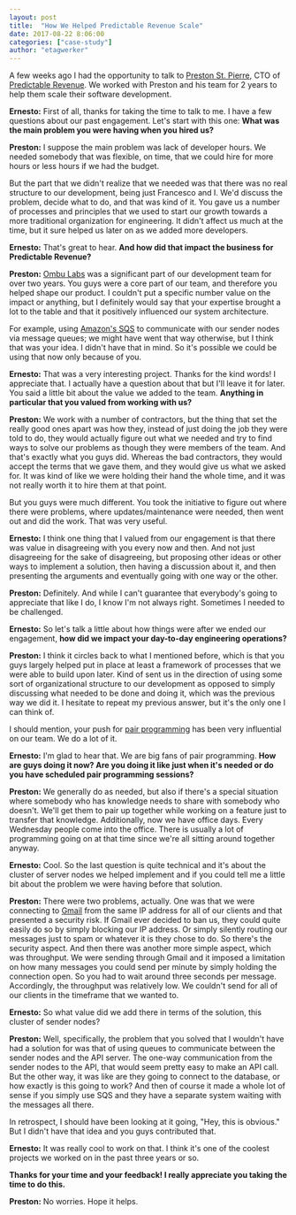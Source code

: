 ```yaml
---
layout: post
title:  "How We Helped Predictable Revenue Scale"
date: 2017-08-22 8:06:00
categories: ["case-study"]
author: "etagwerker"
---
```


A few weeks ago I had the opportunity to talk to [Preston St. Pierre](https://www.linkedin.com/in/tarential), CTO of [Predictable Revenue](http://predictablerevenue.com). We worked with Preston and his team for 2 years to help them scale their software development.

<!--more-->

**Ernesto:** First of all, thanks for taking the time to talk to me. I have a few questions about our past engagement. Let's start with this one: **What was the main problem you were having when you hired us?**

**Preston:** I suppose the main problem was lack of developer hours. We needed somebody that was flexible, on time, that we could hire for more hours or less hours if we had the budget.

But the part that we didn't realize that we needed was that there was no real structure to our development, being just Francesco and I. We'd discuss the problem, decide what to do, and that was kind of it. You gave us a number of processes and principles that we used to start our growth towards a more traditional organization for engineering. It didn't affect us much at the time, but it sure helped us later on as we added more developers.

**Ernesto:** That's great to hear. **And how did that impact the business for Predictable Revenue?**

**Preston:** [Ombu Labs](https://www.ombulabs.com) was a significant part of our development team for over two years. You guys were a core part of our team, and therefore you helped shape our product. I couldn't put a specific number value on the impact or anything, but I definitely would say that your expertise brought a lot to the table and that it positively influenced our system architecture.

For example, using [Amazon's SQS](https://aws.amazon.com/sqs/) to communicate with our sender nodes via message queues; we might have went that way otherwise, but I think that was your idea. I didn't have that in mind. So it's possible we could be using that now only because of you.

**Ernesto:** That was a very interesting project. Thanks for the kind words! I appreciate that. I actually have a question about that but I'll leave it for later. You said a little bit about the value we added to the team. **Anything in particular that you valued from working with us?**

**Preston:** We work with a number of contractors, but the thing that set the really good ones apart was how they, instead of just doing the job they were told to do, they would actually figure out what we needed and try to find ways to solve our problems as though they were members of the team. And that's exactly what you guys did. Whereas the bad contractors, they would accept the terms that we gave them, and they would give us what we asked for. It was kind of like we were holding their hand the whole time, and it was not really worth it to hire them at that point.

But you guys were much different. You took the initiative to figure out where there were problems, where updates/maintenance were needed, then went out and did the work. That was very useful.

**Ernesto:** I think one thing that I valued from our engagement is that  there was value in disagreeing with you every now and then. And not just disagreeing for the sake of disagreeing, but proposing other ideas or other ways to implement a solution, then having a discussion about it, and then presenting the arguments and eventually going with one way or the other.

**Preston:** Definitely. And while I can't guarantee that everybody's going to appreciate that like I do, I know I'm not always right. Sometimes I needed to be challenged.

**Ernesto:** So let's talk a little about how things were after we ended our engagement, **how did we impact your day-to-day engineering operations?**

**Preston:** I think it circles back to what I mentioned before, which is that you guys largely helped put in place at least a framework of processes that we were able to build upon later. Kind of sent us in the direction of using some sort of organizational structure to our development as opposed to simply discussing what needed to be done and doing it, which was the previous way we did it. I hesitate to repeat my previous answer, but it's the only one I can think of.

I should mention, your push for [pair programming](http://wiki.c2.com/?PairProgramming) has been very influential on our team. We do a lot of it.

**Ernesto:** I'm glad to hear that. We are big fans of pair programming. **How are guys doing it now? Are you doing it like just when it's needed or do you have scheduled pair programming sessions?**

**Preston:** We generally do as needed, but also if there's a special situation where somebody who has knowledge needs to share with somebody who doesn't. We'll get them to pair up together while working on a feature just to transfer that knowledge. Additionally, now we have office days. Every Wednesday people come into the office. There is usually a lot of programming going on at that time since we're all sitting around together anyway.

**Ernesto:** Cool. So the last question is quite technical and it's about the cluster of server nodes we helped implement and if you could tell me a little bit about the problem we were having before that solution.

**Preston:** There were two problems, actually. One was that we were connecting to [Gmail](https://www.google.com/gmail) from the same IP address for all of our clients and that presented a security risk. If Gmail ever decided to ban us, they could quite easily do so by simply blocking our IP address. Or simply silently routing our messages just to spam or whatever it is they chose to do. So there's the security aspect. And then there was another more simple aspect, which was throughput. We were sending through Gmail and it imposed a limitation on how many messages you could send per minute by simply holding the connection open. So you had to wait around three seconds per message. Accordingly, the throughput was relatively low. We couldn't send for all of our clients in the timeframe that we wanted to.

**Ernesto:** So what value did we add there in terms of the solution, this cluster of sender nodes?

**Preston:** Well, specifically, the problem that you solved that I wouldn't have had a solution for was that of using queues to communicate between the sender nodes and the API server. The one-way communication from the sender nodes to the API, that would seem pretty easy to make an API call. But the other way, it was like are they going to connect to the database, or how exactly is this going to work? And then of course it made a whole lot of sense if you simply use SQS and they have a separate system waiting with the messages all there.

In retrospect, I should have been looking at it going, "Hey, this is obvious." But I didn't have that idea and you guys contributed that.

**Ernesto:** It was really cool to work on that. I think it's one of the coolest projects we worked on in the past three years or so.

**Thanks for your time and your feedback! I really appreciate you taking the time to do this.**

**Preston:** No worries. Hope it helps.
